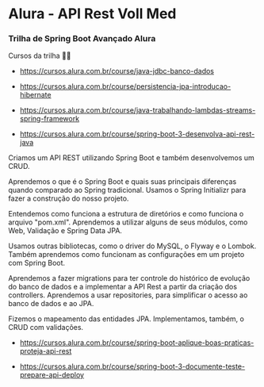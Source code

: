 # Alura - API Rest Voll Med

### Trilha de Spring Boot Avançado Alura

Cursos da trilha 👨‍💻

- https://cursos.alura.com.br/course/java-jdbc-banco-dados


- https://cursos.alura.com.br/course/persistencia-jpa-introducao-hibernate


- https://cursos.alura.com.br/course/java-trabalhando-lambdas-streams-spring-framework


- https://cursos.alura.com.br/course/spring-boot-3-desenvolva-api-rest-java

Criamos um API REST utilizando Spring Boot e também desenvolvemos um CRUD.

Aprendemos o que é o Spring Boot e quais suas principais diferenças quando comparado ao Spring tradicional. Usamos o Spring Initializr para fazer a construção do nosso projeto.

Entendemos como funciona a estrutura de diretórios e como funciona o arquivo "pom.xml". Aprendemos a utilizar alguns de seus módulos, como Web, Validação e Spring Data JPA.

Usamos outras bibliotecas, como o driver do MySQL, o Flyway e o Lombok. Também aprendemos como funcionam as configurações em um projeto com Spring Boot.

Aprendemos a fazer migrations para ter controle do histórico de evolução do banco de dados e a implementar a API Rest a partir da criação dos controllers. Aprendemos a usar repositories, para simplificar o acesso ao banco de dados e ao JPA.

Fizemos o mapeamento das entidades JPA. Implementamos, também, o CRUD com validações.


- https://cursos.alura.com.br/course/spring-boot-aplique-boas-praticas-proteja-api-rest


- https://cursos.alura.com.br/course/spring-boot-3-documente-teste-prepare-api-deploy



